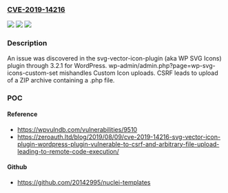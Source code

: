### [CVE-2019-14216](https://cve.mitre.org/cgi-bin/cvename.cgi?name=CVE-2019-14216)
![](https://img.shields.io/static/v1?label=Product&message=n%2Fa&color=blue)
![](https://img.shields.io/static/v1?label=Version&message=n%2Fa&color=blue)
![](https://img.shields.io/static/v1?label=Vulnerability&message=n%2Fa&color=brighgreen)

### Description

An issue was discovered in the svg-vector-icon-plugin (aka WP SVG Icons) plugin through 3.2.1 for WordPress. wp-admin/admin.php?page=wp-svg-icons-custom-set mishandles Custom Icon uploads. CSRF leads to upload of a ZIP archive containing a .php file.

### POC

#### Reference
- https://wpvulndb.com/vulnerabilities/9510
- https://zeroauth.ltd/blog/2019/08/09/cve-2019-14216-svg-vector-icon-plugin-wordpress-plugin-vulnerable-to-csrf-and-arbitrary-file-upload-leading-to-remote-code-execution/

#### Github
- https://github.com/20142995/nuclei-templates

